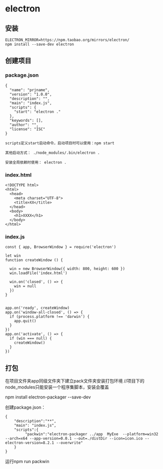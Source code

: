 # electron

## 安装

```
ELECTRON_MIRROR=https://npm.taobao.org/mirrors/electron/
npm install --save-dev electron
```

## 创建项目

### package.json

```
{
  "name": "prjname",
  "version": "1.0.0",
  "description": "",
  "main": "index.js",
  "scripts": {
    "start": "electron ."
  },
  "keywords": [],
  "author": "",
  "license": "ISC"
}

scripts定义start启动命令，启动项目时可以使用：npm start

其他启动方式： ./node_modules/.bin/electron .

安装全局依赖时使用： electron .
```

### index.html

```
<!DOCTYPE html>
<html>
  <head>
    <meta charset="UTF-8">
    <title>XX</title>
  </head>
  <body>
    <h1>XXXX</h1>
  </body>
</html>
```

### index.js

```
const { app, BrowserWindow } = require('electron')

let win
function createWindow () {

  win = new BrowserWindow({ width: 800, height: 600 })
  win.loadFile('index.html')

  win.on('closed', () => {
    win = null
  })
}


app.on('ready', createWindow)
app.on('window-all-closed', () => {
  if (process.platform !== 'darwin') {
    app.quit()
  }
})
app.on('activate', () => {
  if (win === null) {
    createWindow()
  }
})
```

## 打包

在项目文件夹app同级文件夹下建立pack文件夹安装打包环境
//项目下的node_modules只能安装一个程序集脚本，安装会覆盖

npm install electron-packager --save-dev

创建package.json：
```
{
    "description":"**",
    "main": "index.js",
    "scripts":{
	     "packwin":"electron-packager ../app  MyExe  --platform=win32 --arch=x64 --app-version=0.0.1 --out=./distDir --icon=icon.ico --electron-version=8.2.1 --overwrite"
	}
}
```

运行npm run packwin